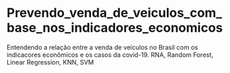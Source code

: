 # Prevendo_venda_de_veiculos_com_base_nos_indicadores_economicos
Entendendo a relação entre a venda de veículos no Brasil com os indicacores econômicos e os casos da covid-19.
RNA, Random Forest, Linear Regression, KNN, SVM
